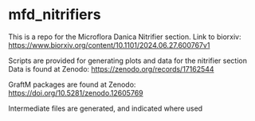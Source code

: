# mfd_nitrifiers
This is a repo for the Microflora Danica Nitrifier section. 
Link to biorxiv: https://www.biorxiv.org/content/10.1101/2024.06.27.600767v1


Scripts are provided for generating plots and data for the nitrifier section
Data is found at Zenodo: https://zenodo.org/records/17162544

GraftM packages are found at Zenodo: [https://doi.org/10.5281/zenodo.12605769 ](https://zenodo.org/records/17162544)


Intermediate files are generated, and indicated where used
